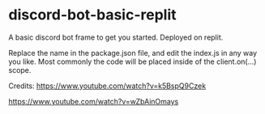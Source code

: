 # discord-bot-basic-replit
A basic discord bot frame to get you started. Deployed on replit.

Replace the name in the package.json file, and edit the index.js in any way you like. Most commonly the code will be placed inside of the client.on(...) scope.

Credits:
https://www.youtube.com/watch?v=k5BspQ9Czek

https://www.youtube.com/watch?v=wZbAinOmays
